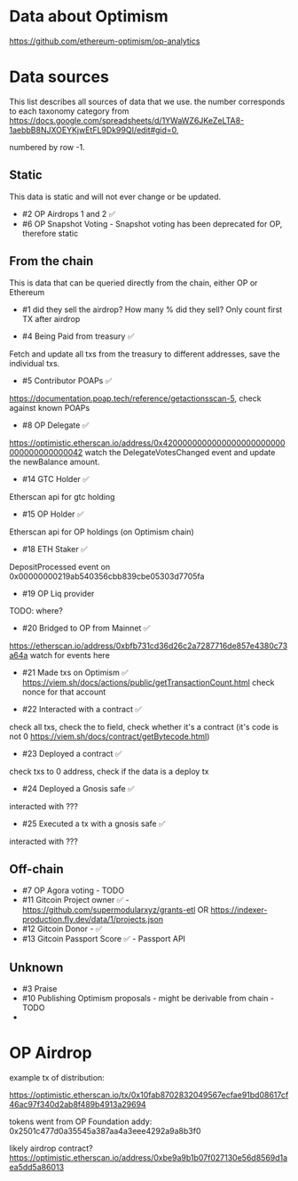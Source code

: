 # Data about Optimism

https://github.com/ethereum-optimism/op-analytics

# Data sources

This list describes all sources of data that we use. the number corresponds to each taxonomy category from https://docs.google.com/spreadsheets/d/1YWaWZ6JKeZeLTA8-1aebbB8NJXOEYKjwEtFL9Dk99QI/edit#gid=0,

numbered by row -1.

## Static

This data is static and will not ever change or be updated.

- #2 OP Airdrops 1 and 2 ✅
- #6 OP Snapshot Voting - Snapshot voting has been deprecated for OP, therefore static

## From the chain

This is data that can be queried directly from the chain, either OP or Ethereum

- #1 did they sell the airdrop? How many % did they sell? Only count first TX after airdrop

- #4 Being Paid from treasury ✅

Fetch and update all txs from the treasury to different addresses, save the individual txs.

- #5 Contributor POAPs ✅

https://documentation.poap.tech/reference/getactionsscan-5, check against known POAPs

- #8 OP Delegate ✅

https://optimistic.etherscan.io/address/0x4200000000000000000000000000000000000042 watch the DelegateVotesChanged event and update the newBalance amount.

- #14 GTC Holder ✅

Etherscan api for gtc holding

- #15 OP Holder ✅

Etherscan api for OP holdings (on Optimism chain)

- #18 ETH Staker ✅

DepositProcessed event on 0x00000000219ab540356cbb839cbe05303d7705fa

- #19 OP Liq provider

TODO: where?

- #20 Bridged to OP from Mainnet ✅

https://etherscan.io/address/0xbfb731cd36d26c2a7287716de857e4380c73a64a watch for events here

- #21 Made txs on Optimism ✅
  https://viem.sh/docs/actions/public/getTransactionCount.html
  check nonce for that account

- #22 Interacted with a contract ✅

check all txs, check the to field, check whether it's a contract (it's code is not 0 https://viem.sh/docs/contract/getBytecode.html)

- #23 Deployed a contract ✅

check txs to 0 address, check if the data is a deploy tx

- #24 Deployed a Gnosis safe ✅

interacted with ???

- #25 Executed a tx with a gnosis safe ✅

interacted with ???

## Off-chain

- #7 OP Agora voting - TODO
- #11 Gitcoin Project owner ✅ - https://github.com/supermodularxyz/grants-etl OR https://indexer-production.fly.dev/data/1/projects.json
- #12 Gitcoin Donor - ✅
- #13 Gitcoin Passport Score ✅ - Passport API

## Unknown

- #3 Praise
- #10 Publishing Optimism proposals - might be derivable from chain - TODO
-

# OP Airdrop

example tx of distribution:

https://optimistic.etherscan.io/tx/0x10fab8702832049567ecfae91bd08617cf46ac97f340d2ab8f489b4913a29694

tokens went from OP Foundation addy: 0x2501c477d0a35545a387aa4a3eee4292a9a8b3f0

likely airdrop contract? https://optimistic.etherscan.io/address/0xbe9a9b1b07f027130e56d8569d1aea5dd5a86013
